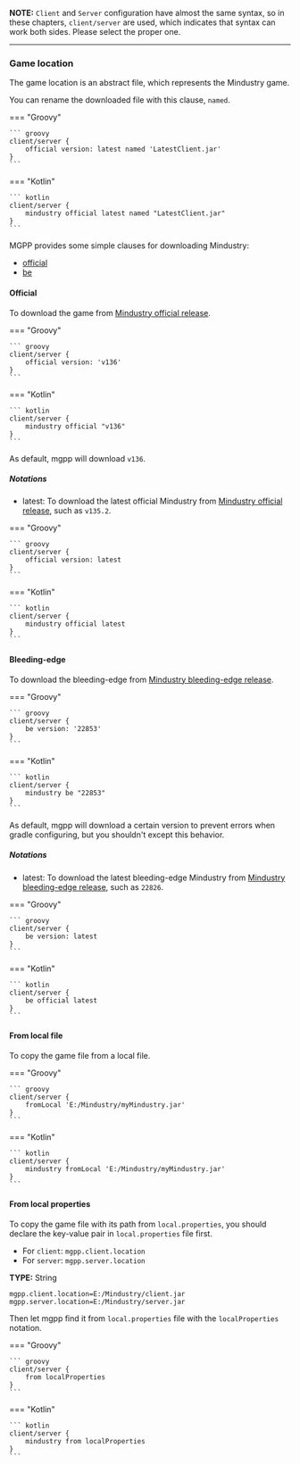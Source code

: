 **NOTE:** `Client` and `Server` configuration have almost the same syntax,
so in these chapters, `client/server` are used, which indicates that syntax can work both sides.
Please select the proper one.

___

### Game location

The game location is an abstract file, which represents the Mindustry game.

You can rename the downloaded file with this clause, `named`.

=== "Groovy"

    ``` groovy
    client/server {
        official version: latest named 'LatestClient.jar'
    }
    ```

=== "Kotlin"

    ``` kotlin
    client/server {
        mindustry official latest named "LatestClient.jar"
    }
    ```

MGPP provides some simple clauses for downloading Mindustry:
- [official](#official)
- [be](#bleeding-edge)

#### Official

To download the game from [Mindustry official release](https://github.com/Anuken/Mindustry/releases).  

=== "Groovy"

    ``` groovy
    client/server {
        official version: 'v136'
    }
    ```

=== "Kotlin"

    ``` kotlin
    client/server {
        mindustry official "v136"
    }
    ```

As default, mgpp will download `v136`.

##### Notations
- latest: To download the latest official Mindustry from [Mindustry official release](https://github.com/Anuken/Mindustry/releases), such as `v135.2`.

=== "Groovy"

    ``` groovy
    client/server {
        official version: latest
    }
    ```

=== "Kotlin"

    ``` kotlin
    client/server {
        mindustry official latest
    }
    ```

#### Bleeding-edge

To download the bleeding-edge from [Mindustry bleeding-edge release](https://github.com/Anuken/MindustryBuilds/releases).  

=== "Groovy"

    ``` groovy
    client/server {
        be version: '22853'
    }
    ```

=== "Kotlin"

    ``` kotlin
    client/server {
        mindustry be "22853"
    }
    ```

As default, mgpp will download a certain version to prevent errors when gradle configuring,
but you shouldn't except this behavior.

##### Notations
- latest: To download the latest bleeding-edge Mindustry from [Mindustry bleeding-edge release](https://github.com/Anuken/MindustryBuilds/releases), such as `22826`.

=== "Groovy"

    ``` groovy
    client/server {
        be version: latest
    }
    ```

=== "Kotlin"

    ``` kotlin
    client/server {
        be official latest
    }
    ```

#### From local file
To copy the game file from a local file.

=== "Groovy"

    ``` groovy
    client/server {
        fromLocal 'E:/Mindustry/myMindustry.jar'
    }
    ```

=== "Kotlin"

    ``` kotlin
    client/server {
        mindustry fromLocal 'E:/Mindustry/myMindustry.jar'
    }
    ```

#### From local properties

To copy the game file with its path from `local.properties`,
you should declare the key-value pair in `local.properties` file first.

- For `client`: `mgpp.client.location`
- For `server`: `mgpp.server.location`

**TYPE:** String

```properties
mgpp.client.location=E:/Mindustry/client.jar
mgpp.server.location=E:/Mindustry/server.jar
```

Then let mgpp find it from `local.properties` file with the `localProperties` notation.

=== "Groovy"

    ``` groovy
    client/server {
        from localProperties
    }
    ```

=== "Kotlin"

    ``` kotlin
    client/server {
        mindustry from localProperties
    }
    ```
